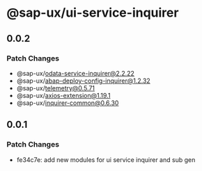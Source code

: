 # @sap-ux/ui-service-inquirer

## 0.0.2

### Patch Changes

-   @sap-ux/odata-service-inquirer@2.2.22
-   @sap-ux/abap-deploy-config-inquirer@1.2.32
-   @sap-ux/telemetry@0.5.71
-   @sap-ux/axios-extension@1.19.1
-   @sap-ux/inquirer-common@0.6.30

## 0.0.1

### Patch Changes

-   fe34c7e: add new modules for ui service inquirer and sub gen
